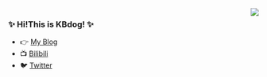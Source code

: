 <!--img align="right" src="https://github-readme-stats.vercel.app/api?username=kbdog&show_icons=true&icon_color=CE1D2D&text_color=718096&bg_color=00000000&hide_title=true&hide_border=true" -->
<img align="right" src="https://github-readme-stats.vercel.app/api?username=kbdog&hide_border=true&show_icons=true&icon_color=CE1D2D&bg_color=00000000&text_color=718096&hide_title=true" />

### :sparkles: Hi!This is KBdog! :sparkles:
- :point_right: [My Blog](https://kbdog.github.io/)
- :tv: [Bilibili](https://space.bilibili.com/3368545)
- :bird: [Twitter](https://twitter.com/yu1246450339)

<!--
**KBdog/KBdog** is a ✨ _special_ ✨ repository because its `README.md` (this file) appears on your GitHub profile.

Here are some ideas to get you started:

- 🔭 I’m currently working on ...
- 🌱 I’m currently learning ...
- 👯 I’m looking to collaborate on ...
- 🤔 I’m looking for help with ...
- 💬 Ask me about ...
- 📫 How to reach me: ...
- 😄 Pronouns: ...
- ⚡ Fun fact: ...
-->
